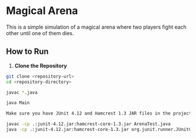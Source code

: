 # Magical Arena

This is a simple simulation of a magical arena where two players fight each other until one of them dies.

## How to Run

1. **Clone the Repository**

```bash
git clone <repository-url>
cd <repository-directory>

javac *.java

java Main

Make sure you have JUnit 4.12 and Hamcrest 1.3 JAR files in the project directory

javac -cp .:junit-4.12.jar:hamcrest-core-1.3.jar ArenaTest.java
java -cp .:junit-4.12.jar:hamcrest-core-1.3.jar org.junit.runner.JUnitCore ArenaTest
